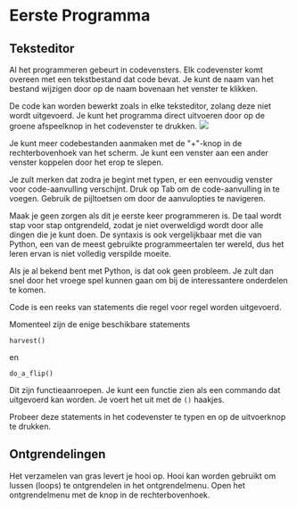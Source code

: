 # Eerste Programma
## Teksteditor
Al het programmeren gebeurt in codevensters. Elk codevenster komt overeen met een tekstbestand dat code bevat.
Je kunt de naam van het bestand wijzigen door op de naam bovenaan het venster te klikken.

De code kan worden bewerkt zoals in elke teksteditor, zolang deze niet wordt uitgevoerd.
Je kunt het programma direct uitvoeren door op de groene afspeelknop in het codevenster te drukken.
![](PlayButton50)

Je kunt meer codebestanden aanmaken met de "+"-knop in de rechterbovenhoek van het scherm.
Je kunt een venster aan een ander venster koppelen door het erop te slepen.

Je zult merken dat zodra je begint met typen, er een eenvoudig venster voor code-aanvulling verschijnt.
Druk op Tab om de code-aanvulling in te voegen.
Gebruik de pijltoetsen om door de aanvulopties te navigeren.

Maak je geen zorgen als dit je eerste keer programmeren is. De taal wordt stap voor stap ontgrendeld, zodat je niet overweldigd wordt door alle dingen die je kunt doen.
De syntaxis is ook vergelijkbaar met die van Python, een van de meest gebruikte programmeertalen ter wereld, dus het leren ervan is niet volledig verspilde moeite.

Als je al bekend bent met Python, is dat ook geen probleem. Je zult dan snel door het vroege spel kunnen gaan om bij de interessantere onderdelen te komen.

Code is een reeks van statements die regel voor regel worden uitgevoerd.

Momenteel zijn de enige beschikbare statements

`harvest()`

en

`do_a_flip()`

Dit zijn functieaanroepen. Je kunt een functie zien als een commando dat uitgevoerd kan worden. Je voert het uit met de `()` haakjes.

Probeer deze statements in het codevenster te typen en op de uitvoerknop te drukken.

## Ontgrendelingen
Het verzamelen van gras levert je hooi op. Hooi kan worden gebruikt om lussen (loops) te ontgrendelen in het ontgrendelmenu. Open het ontgrendelmenu met de knop in de rechterbovenhoek.